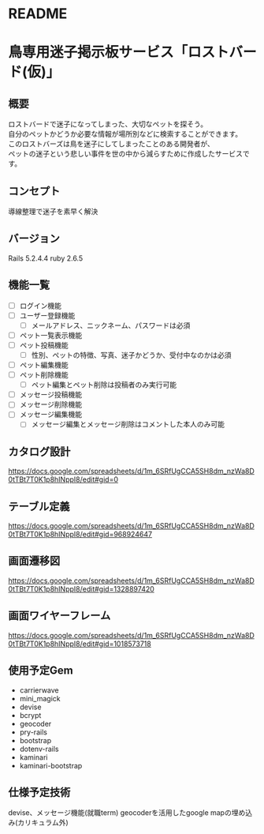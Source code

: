 # README

# 鳥専用迷子掲示板サービス「ロストバード(仮)」
## 概要
ロストバードで迷子になってしまった、大切なペットを探そう。										
自分のペットかどうか必要な情報が場所別などに検索することができます。										
このロストバーズは鳥を迷子にしてしまったことのある開発者が、										
ペットの迷子という悲しい事件を世の中から減らすために作成したサービスです。										

## コンセプト
導線整理で迷子を素早く解決

## バージョン
Rails 5.2.4.4
ruby 2.6.5

## 機能一覧
- [ ] ログイン機能
- [ ] ユーザー登録機能
  - [ ] メールアドレス、ニックネーム、パスワードは必須
- [ ] ペット一覧表示機能
- [ ] ペット投稿機能
  - [ ] 性別、ペットの特徴、写真、迷子かどうか、受付中なのかは必須
- [ ] ペット編集機能
- [ ] ペット削除機能
  - [ ] ペット編集とペット削除は投稿者のみ実行可能
- [ ] メッセージ投稿機能
- [ ] メッセージ削除機能
- [ ] メッセージ編集機能
  - [ ] メッセージ編集とメッセージ削除はコメントした本人のみ可能

## カタログ設計
https://docs.google.com/spreadsheets/d/1m_6SRfUgCCA5SH8dm_nzWa8D0tTBt7T0K1p8hINppI8/edit#gid=0

## テーブル定義
https://docs.google.com/spreadsheets/d/1m_6SRfUgCCA5SH8dm_nzWa8D0tTBt7T0K1p8hINppI8/edit#gid=968924647

## 画面遷移図
https://docs.google.com/spreadsheets/d/1m_6SRfUgCCA5SH8dm_nzWa8D0tTBt7T0K1p8hINppI8/edit#gid=1328897420

## 画面ワイヤーフレーム
https://docs.google.com/spreadsheets/d/1m_6SRfUgCCA5SH8dm_nzWa8D0tTBt7T0K1p8hINppI8/edit#gid=1018573718

## 使用予定Gem
* carrierwave
* mini_magick
* devise
* bcrypt
* geocoder
* pry-rails
* bootstrap
* dotenv-rails
* kaminari
* kaminari-bootstrap


## 仕様予定技術
devise、メッセージ機能(就職term)
geocoderを活用したgoogle mapの埋め込み(カリキュラム外)
